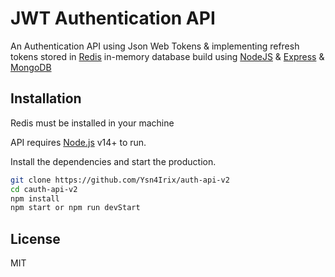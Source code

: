 # JWT Authentication API

An Authentication API using Json Web Tokens & implementing refresh tokens stored in [Redis](https://redis.io/) in-memory database build using [NodeJS](https://nodejs.org) & [Express](https://expressjs.com) & [MongoDB](https://www.mongodb.com/)

## Installation

Redis must be installed in your machine

API requires [Node.js](https://nodejs.org/) v14+ to run.

Install the dependencies and start the production.

```sh
git clone https://github.com/Ysn4Irix/auth-api-v2
cd cauth-api-v2
npm install
npm start or npm run devStart
```

## License

MIT
